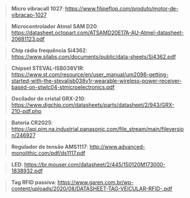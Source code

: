 > **Micro vibracall 1027**: https://www.filipeflop.com/produto/motor-de-vibracao-1027

> **Microcontrolador Atmel SAM D20**: https://datasheet.octopart.com/ATSAMD20E17A-AU-Atmel-datasheet-20681123.pdf

> **Chip rádio frequência Si4362**: https://www.silabs.com/documents/public/data-sheets/Si4362.pdf

> **Chipset STEVAL-ISB038V1R**: https://www.st.com/resource/en/user_manual/um2098-getting-started-with-the-stevalisb038v1r-wearable-wireless-power-receiver-based-on-stwlc04-stmicroelectronics.pdf

> **Oscilador de cristal GRX-210**: https://www.digchip.com/datasheets/parts/datasheet/2/943/GRX-210-pdf.php

> **Bateria CR2025**: https://api.pim.na.industrial.panasonic.com/file_stream/main/fileversion/246927

> **Regulador de tensão AMS1117**: http://www.advanced-monolithic.com/pdf/ds1117.pdf

> **LED**: https://br.mouser.com/datasheet/2/445/150120M173000-1838932.pdf

> **Tag RFID passiva**: https://www.garen.com.br/wp-content/uploads/2020/08/DATASHEET-TAG-VEICULAR-RFID-.pdf
